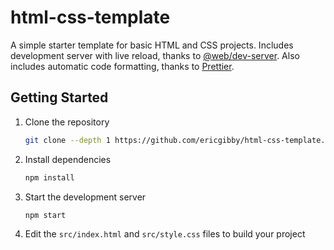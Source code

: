 # html-css-template

A simple starter template for basic HTML and CSS projects.
Includes development server with live reload, thanks to [@web/dev-server](https://modern-web.dev/docs/dev-server/overview/).
Also includes automatic code formatting, thanks to [Prettier](https://prettier.io/).

## Getting Started

1. Clone the repository
   ```bash
   git clone --depth 1 https://github.com/ericgibby/html-css-template.git
   ```
2. Install dependencies
   ```bash
   npm install
   ```
3. Start the development server
   ```bash
   npm start
   ```
4. Edit the `src/index.html` and `src/style.css` files to build your project
